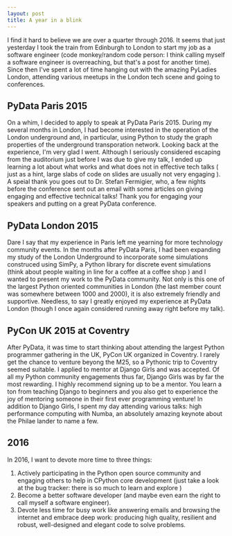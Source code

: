 ```yaml
---
layout: post
title: A year in a blink
---
```


I find it hard to believe we are over a quarter through 2016. It seems that just yesterday 
I took the train from Edinburgh to London to start my job as a software engineer (code monkey/random 
code person: I think calling myself a software engineer is overreaching, but that's a post for
another time). Since then I've spent a lot of time hanging out with the amazing PyLadies London, 
attending various meetups in the London tech scene and going to conferences. 

PyData Paris 2015
------------------
On a whim, I decided to apply to speak at PyData Paris 2015. 
During my several months in London, I had become interested in 
the operation of the London underground and, in particular, using
Python to study the graph properties of the underground transporation network.
Looking back at the experience, I'm very glad I went. 
Although I seriously considered escaping from the auditorium just before I was due
to give my talk, I ended up learning a lot about what works and what does not in
effective tech talks ( just as a hint, large slabs of code on slides are usually not
very engaging ). A speial thank you goes out to Dr. Stefan Fermigier, who, a few nights
before the conference sent out an email with some articles on giving engaging and
effective technical talks! Thank you for engaging your speakers and putting on a 
great PyData conference. 

PyData London 2015
------------------
Dare I say that my experience in Paris left me yearning for more
technology community events. In the months after PyData Paris, I had been
expanding my study of the London Underground to incorporate some simulations
construced using SimPy, a Python library for discrete event simulations 
(think about people waiting in line for a coffee at a coffee shop ) and I
wanted to present my work to the PyData community. Not only is this one of the largest
Python oriented communities in London (the last member count was somewhere between 1000 and 2000),
it is also extremely friendly and supportive. Needless, to say I greatly enjoyed my experience
at PyData London (though I once again considered running away right before my talk).


PyCon UK 2015 at Coventry
--------------------------
After PyData, it was time to start thinking about attending the largest
Python programmer gathering in the UK, PyCon UK organized in Coventry. 
I rarely get the chance to venture beyong the M25, so a Pythonic trip 
to Coventry seemed suitable. I applied to mentor at Django Girls and was accepted.
Of all my Python community engagements thus far, Django Girls was by far the most
rewarding. I highly recommend signing up to be a mentor. You learn a ton from 
teaching Django to beginners and you also get to experience the joy of mentoring someone
in their first ever programming venture! In addition to Django Girls, I spent 
my day attending various talks: high performance computing with Numba, an absolutely
amazing keynote about the Philae lander to name a few. 

2016
-----
In 2016, I want to devote more time to three things: 
1. Actively participating in the Python open source community and engaging others to help
in CPython core development (just take a look at the bug tracker: there is so much to learn
and explore )
2. Become a better software developer (and maybe even earn the right to call myself a 
software engineer).
3. Devote less time for busy work like answering emails and browsing the internet
and embrace deep work: producing high quality, resilient and robust, well-designed
and elegant code to solve problems. 